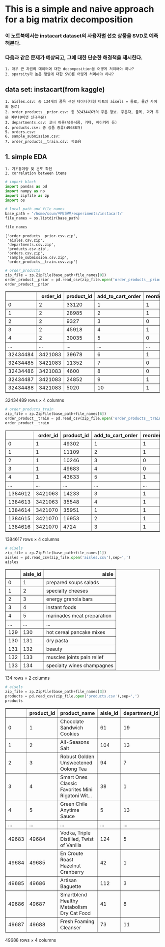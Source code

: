 # This is a simple and naive approach for a big matrix decomposition

### 이 노트북에서는 instacart dataset의 사용자별 선호 상품을 SVD로 예측해본다.
### 다음과 같은 문제가 예상되고, 그에 대한 단순한 해결책을 제시한다.
    1. 매우 큰 차원의 데이터에 대한 decomposition을 어떻게 처리해야 하나?
    2. sparsity가 높은 행렬에 대한 SVD를 어떻게 처리해야 하나?

## data set: instacart(from kaggle)
    1. aisles.csv: 총 134개의 품목 섹션 데이터(대형 마트의 aisels = 통로, 물건 사이의 통로)
    2. order_products__prior.csv: 총 3243449개의 주문 정보. 주문자, 품목, 과거 주문 여부(0이면 신규주문)
    3. departments.csv: 코너 이름(냉동식품, 기타, 베이커리 등)
    4. products.csv: 총 상품 종류(49688개)
    5. orders.csv: 
    6. sample_submission.csv:
    7. order_products__train.csv: 학습용


## 1. simple EDA
    1. 기초통계량 및 분포 확인
    2. correlation between items


```python
# import block
import pandas as pd
import numpy as np
import zipfile as zp
import os
```


```python
# local path and file names
base_path = '/home/ssum/바탕화면/experiments/instacart/'
file_names = os.listdir(base_path)
```


```python
file_names
```




    ['order_products__prior.csv.zip',
     'aisles.csv.zip',
     'departments.csv.zip',
     'products.csv.zip',
     'orders.csv.zip',
     'sample_submission.csv.zip',
     'order_products__train.csv.zip']




```python
# order_products
zip_file = zp.ZipFile(base_path+file_names[0])
order_product__prior = pd.read_csv(zip_file.open('order_products__prior.csv'),sep=',')
order_product__prior
```




<div>
<style scoped>
    .dataframe tbody tr th:only-of-type {
        vertical-align: middle;
    }

    .dataframe tbody tr th {
        vertical-align: top;
    }

    .dataframe thead th {
        text-align: right;
    }
</style>
<table border="1" class="dataframe">
  <thead>
    <tr style="text-align: right;">
      <th></th>
      <th>order_id</th>
      <th>product_id</th>
      <th>add_to_cart_order</th>
      <th>reordered</th>
    </tr>
  </thead>
  <tbody>
    <tr>
      <td>0</td>
      <td>2</td>
      <td>33120</td>
      <td>1</td>
      <td>1</td>
    </tr>
    <tr>
      <td>1</td>
      <td>2</td>
      <td>28985</td>
      <td>2</td>
      <td>1</td>
    </tr>
    <tr>
      <td>2</td>
      <td>2</td>
      <td>9327</td>
      <td>3</td>
      <td>0</td>
    </tr>
    <tr>
      <td>3</td>
      <td>2</td>
      <td>45918</td>
      <td>4</td>
      <td>1</td>
    </tr>
    <tr>
      <td>4</td>
      <td>2</td>
      <td>30035</td>
      <td>5</td>
      <td>0</td>
    </tr>
    <tr>
      <td>...</td>
      <td>...</td>
      <td>...</td>
      <td>...</td>
      <td>...</td>
    </tr>
    <tr>
      <td>32434484</td>
      <td>3421083</td>
      <td>39678</td>
      <td>6</td>
      <td>1</td>
    </tr>
    <tr>
      <td>32434485</td>
      <td>3421083</td>
      <td>11352</td>
      <td>7</td>
      <td>0</td>
    </tr>
    <tr>
      <td>32434486</td>
      <td>3421083</td>
      <td>4600</td>
      <td>8</td>
      <td>0</td>
    </tr>
    <tr>
      <td>32434487</td>
      <td>3421083</td>
      <td>24852</td>
      <td>9</td>
      <td>1</td>
    </tr>
    <tr>
      <td>32434488</td>
      <td>3421083</td>
      <td>5020</td>
      <td>10</td>
      <td>1</td>
    </tr>
  </tbody>
</table>
<p>32434489 rows × 4 columns</p>
</div>




```python
# order_products_train
zip_file = zp.ZipFile(base_path+file_names[6])
order_product__train = pd.read_csv(zip_file.open('order_products__train.csv'),sep=',')
order_product__train
```




<div>
<style scoped>
    .dataframe tbody tr th:only-of-type {
        vertical-align: middle;
    }

    .dataframe tbody tr th {
        vertical-align: top;
    }

    .dataframe thead th {
        text-align: right;
    }
</style>
<table border="1" class="dataframe">
  <thead>
    <tr style="text-align: right;">
      <th></th>
      <th>order_id</th>
      <th>product_id</th>
      <th>add_to_cart_order</th>
      <th>reordered</th>
    </tr>
  </thead>
  <tbody>
    <tr>
      <td>0</td>
      <td>1</td>
      <td>49302</td>
      <td>1</td>
      <td>1</td>
    </tr>
    <tr>
      <td>1</td>
      <td>1</td>
      <td>11109</td>
      <td>2</td>
      <td>1</td>
    </tr>
    <tr>
      <td>2</td>
      <td>1</td>
      <td>10246</td>
      <td>3</td>
      <td>0</td>
    </tr>
    <tr>
      <td>3</td>
      <td>1</td>
      <td>49683</td>
      <td>4</td>
      <td>0</td>
    </tr>
    <tr>
      <td>4</td>
      <td>1</td>
      <td>43633</td>
      <td>5</td>
      <td>1</td>
    </tr>
    <tr>
      <td>...</td>
      <td>...</td>
      <td>...</td>
      <td>...</td>
      <td>...</td>
    </tr>
    <tr>
      <td>1384612</td>
      <td>3421063</td>
      <td>14233</td>
      <td>3</td>
      <td>1</td>
    </tr>
    <tr>
      <td>1384613</td>
      <td>3421063</td>
      <td>35548</td>
      <td>4</td>
      <td>1</td>
    </tr>
    <tr>
      <td>1384614</td>
      <td>3421070</td>
      <td>35951</td>
      <td>1</td>
      <td>1</td>
    </tr>
    <tr>
      <td>1384615</td>
      <td>3421070</td>
      <td>16953</td>
      <td>2</td>
      <td>1</td>
    </tr>
    <tr>
      <td>1384616</td>
      <td>3421070</td>
      <td>4724</td>
      <td>3</td>
      <td>1</td>
    </tr>
  </tbody>
</table>
<p>1384617 rows × 4 columns</p>
</div>




```python
# aisels
zip_file = zp.ZipFile(base_path+file_names[1])
aisles = pd.read_csv(zip_file.open('aisles.csv'),sep=',')
aisles
```




<div>
<style scoped>
    .dataframe tbody tr th:only-of-type {
        vertical-align: middle;
    }

    .dataframe tbody tr th {
        vertical-align: top;
    }

    .dataframe thead th {
        text-align: right;
    }
</style>
<table border="1" class="dataframe">
  <thead>
    <tr style="text-align: right;">
      <th></th>
      <th>aisle_id</th>
      <th>aisle</th>
    </tr>
  </thead>
  <tbody>
    <tr>
      <td>0</td>
      <td>1</td>
      <td>prepared soups salads</td>
    </tr>
    <tr>
      <td>1</td>
      <td>2</td>
      <td>specialty cheeses</td>
    </tr>
    <tr>
      <td>2</td>
      <td>3</td>
      <td>energy granola bars</td>
    </tr>
    <tr>
      <td>3</td>
      <td>4</td>
      <td>instant foods</td>
    </tr>
    <tr>
      <td>4</td>
      <td>5</td>
      <td>marinades meat preparation</td>
    </tr>
    <tr>
      <td>...</td>
      <td>...</td>
      <td>...</td>
    </tr>
    <tr>
      <td>129</td>
      <td>130</td>
      <td>hot cereal pancake mixes</td>
    </tr>
    <tr>
      <td>130</td>
      <td>131</td>
      <td>dry pasta</td>
    </tr>
    <tr>
      <td>131</td>
      <td>132</td>
      <td>beauty</td>
    </tr>
    <tr>
      <td>132</td>
      <td>133</td>
      <td>muscles joints pain relief</td>
    </tr>
    <tr>
      <td>133</td>
      <td>134</td>
      <td>specialty wines champagnes</td>
    </tr>
  </tbody>
</table>
<p>134 rows × 2 columns</p>
</div>




```python
# aisels
zip_file = zp.ZipFile(base_path+file_names[3])
products = pd.read_csv(zip_file.open('products.csv'),sep=',')
products
```




<div>
<style scoped>
    .dataframe tbody tr th:only-of-type {
        vertical-align: middle;
    }

    .dataframe tbody tr th {
        vertical-align: top;
    }

    .dataframe thead th {
        text-align: right;
    }
</style>
<table border="1" class="dataframe">
  <thead>
    <tr style="text-align: right;">
      <th></th>
      <th>product_id</th>
      <th>product_name</th>
      <th>aisle_id</th>
      <th>department_id</th>
    </tr>
  </thead>
  <tbody>
    <tr>
      <td>0</td>
      <td>1</td>
      <td>Chocolate Sandwich Cookies</td>
      <td>61</td>
      <td>19</td>
    </tr>
    <tr>
      <td>1</td>
      <td>2</td>
      <td>All-Seasons Salt</td>
      <td>104</td>
      <td>13</td>
    </tr>
    <tr>
      <td>2</td>
      <td>3</td>
      <td>Robust Golden Unsweetened Oolong Tea</td>
      <td>94</td>
      <td>7</td>
    </tr>
    <tr>
      <td>3</td>
      <td>4</td>
      <td>Smart Ones Classic Favorites Mini Rigatoni Wit...</td>
      <td>38</td>
      <td>1</td>
    </tr>
    <tr>
      <td>4</td>
      <td>5</td>
      <td>Green Chile Anytime Sauce</td>
      <td>5</td>
      <td>13</td>
    </tr>
    <tr>
      <td>...</td>
      <td>...</td>
      <td>...</td>
      <td>...</td>
      <td>...</td>
    </tr>
    <tr>
      <td>49683</td>
      <td>49684</td>
      <td>Vodka, Triple Distilled, Twist of Vanilla</td>
      <td>124</td>
      <td>5</td>
    </tr>
    <tr>
      <td>49684</td>
      <td>49685</td>
      <td>En Croute Roast Hazelnut Cranberry</td>
      <td>42</td>
      <td>1</td>
    </tr>
    <tr>
      <td>49685</td>
      <td>49686</td>
      <td>Artisan Baguette</td>
      <td>112</td>
      <td>3</td>
    </tr>
    <tr>
      <td>49686</td>
      <td>49687</td>
      <td>Smartblend Healthy Metabolism Dry Cat Food</td>
      <td>41</td>
      <td>8</td>
    </tr>
    <tr>
      <td>49687</td>
      <td>49688</td>
      <td>Fresh Foaming Cleanser</td>
      <td>73</td>
      <td>11</td>
    </tr>
  </tbody>
</table>
<p>49688 rows × 4 columns</p>
</div>




```python

```


```python

```


```python

```


```python

```


```python

```


```python

```


```python

```


```python

```


```python

```


```python

```


```python

```


```python

```
